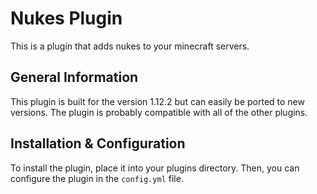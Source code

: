 # Nukes Plugin
This is a plugin that adds nukes to your minecraft servers.

## General Information
This plugin is built for the version 1.12.2 but can easily be ported to new versions. The plugin is probably compatible with all of the other plugins.

## Installation & Configuration
To install the plugin, place it into your plugins directory. Then, you can configure the plugin in the `config.yml` file.
